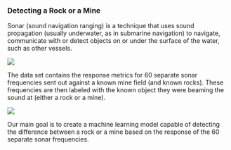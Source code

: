 ### Detecting a Rock or a Mine

Sonar (sound navigation ranging) is a technique that uses sound propagation (usually underwater, as in submarine navigation) to navigate, communicate with or detect objects on or under the surface of the water, such as other vessels.

<img src="sonar.jpg"  style="max-height: 500px; max-width: 500px;">

The data set contains the response metrics for 60 separate sonar frequencies sent out against a known mine field (and known rocks). These frequencies are then labeled with the known object they were beaming the sound at (either a rock or a mine). 

<img src="mine.jpg"  style="max-height: 500px; max-width: 500px;">

Our main goal is to create a machine learning model capable of detecting the difference between a rock or a mine based on the response of the 60 separate sonar frequencies.

